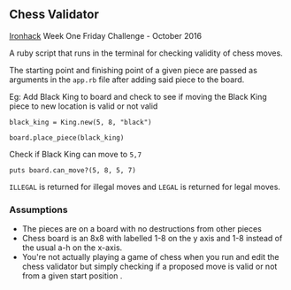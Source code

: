 ## Chess Validator

[Ironhack](http://ironhack.com) Week One Friday Challenge - October 2016

A ruby script that runs in the terminal for checking validity of chess moves.

The starting point and finishing point of a given piece are passed as arguments in the `app.rb` file after adding said piece to the board.

Eg: Add Black King to board and check to see if moving the Black King piece to new location is valid or not valid

`black_king = King.new(5, 8, "black")`

`board.place_piece(black_king)`

Check if Black King can move to `5,7`

`puts board.can_move?(5, 8, 5, 7)`

`ILLEGAL` is returned for illegal moves and `LEGAL` is returned for legal moves.

### Assumptions

- The pieces are on a board with no destructions from other pieces
- Chess board is an 8x8 with labelled 1-8 on the y axis and 1-8 instead of the usual a-h on the x-axis.
- You're not actually playing a game of chess when you run and edit the chess validator but simply checking if a proposed move is valid or not from a given start position .
